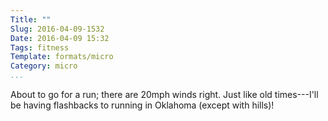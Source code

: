 ```yaml
---
Title: ""
Slug: 2016-04-09-1532
Date: 2016-04-09 15:32
Tags: fitness
Template: formats/micro
Category: micro
...
```


About to go for a run; there are 20mph winds right. Just like old times---I'll be having flashbacks to running in Oklahoma (except with hills)!
